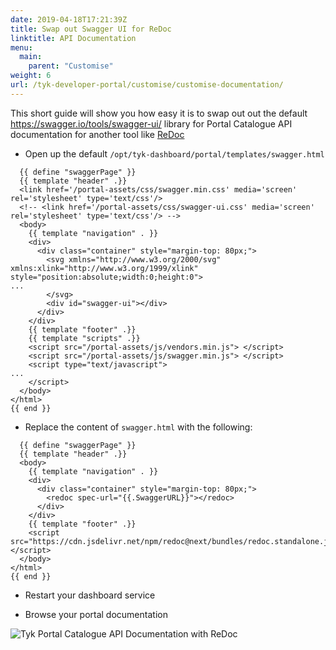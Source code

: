 ```yaml
---
date: 2019-04-18T17:21:39Z
title: Swap out Swagger UI for ReDoc
linktitle: API Documentation
menu:
  main:
    parent: "Customise"
weight: 6
url: /tyk-developer-portal/customise/customise-documentation/
---
```


This short guide will show you how easy it is to swap out out the default https://swagger.io/tools/swagger-ui/ library for Portal Catalogue API documentation for another tool like [ReDoc](http://rebilly.github.io/ReDoc/) 

* Open up the default `/opt/tyk-dashboard/portal/templates/swagger.html`

```
  {{ define "swaggerPage" }}
  {{ template "header" .}}
  <link href='/portal-assets/css/swagger.min.css' media='screen' rel='stylesheet' type='text/css'/>
  <!-- <link href='/portal-assets/css/swagger-ui.css' media='screen' rel='stylesheet' type='text/css'/> -->
  <body>
    {{ template "navigation" . }}
    <div>
      <div class="container" style="margin-top: 80px;">
        <svg xmlns="http://www.w3.org/2000/svg" xmlns:xlink="http://www.w3.org/1999/xlink" style="position:absolute;width:0;height:0">
...
        </svg>
        <div id="swagger-ui"></div>
      </div>
    </div>
    {{ template "footer" .}}
    {{ template "scripts" .}}
    <script src="/portal-assets/js/vendors.min.js"> </script>
    <script src="/portal-assets/js/swagger.min.js"> </script>
    <script type="text/javascript">
...
    </script>
  </body>
</html>
{{ end }}
```

* Replace the content of `swagger.html` with the following:

```
  {{ define "swaggerPage" }}
  {{ template "header" .}}
  <body>
    {{ template "navigation" . }}
    <div>
      <div class="container" style="margin-top: 80px;">
        <redoc spec-url="{{.SwaggerURL}}"></redoc>
      </div>
    </div>
    {{ template "footer" .}}
    <script src="https://cdn.jsdelivr.net/npm/redoc@next/bundles/redoc.standalone.js"></script>
  </body>
</html>
{{ end }}
```

* Restart your dashboard service

* Browse your portal documentation

![Tyk Portal Catalogue API Documentation with ReDoc][1]

[1]: /docs/img/dashboard/portal-management/redoc-petstore-tyk.png
